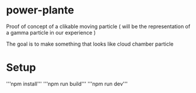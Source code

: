 # power-plante 
Proof of concept of a clikable moving particle ( will be the representation of a gamma particle in our experience ) 

The goal is to make something that looks like cloud chamber particle
# Setup 

'''npm install'''
'''npm run build'''
'''npm run dev'''


